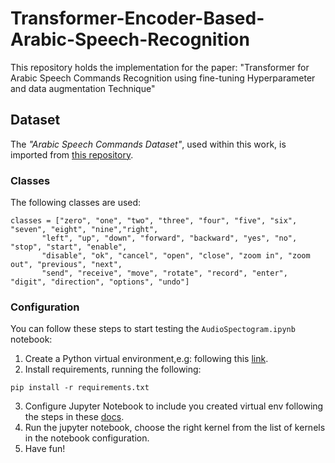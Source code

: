 # Transformer-Encoder-Based-Arabic-Speech-Recognition
This repository holds the implementation for the paper: "Transformer for Arabic Speech Commands Recognition using fine-tuning Hyperparameter and data augmentation Technique"

## Dataset

The *"Arabic Speech Commands Dataset"*, used within this work, is imported from [this repository](https://github.com/abdulkaderghandoura/arabic-speech-commands-dataset).

### Classes

The following classes are used:

```
classes = ["zero", "one", "two", "three", "four", "five", "six", "seven", "eight", "nine","right", 
 	   "left", "up", "down", "forward", "backward", "yes", "no", "stop", "start", "enable", 
 	   "disable", "ok", "cancel", "open", "close", "zoom in", "zoom out", "previous", "next", 
 	   "send", "receive", "move", "rotate", "record", "enter", "digit", "direction", "options", "undo"]
```

### Configuration

You can follow these steps to start testing the `AudioSpectogram.ipynb` notebook:

1. Create a Python virtual environment,e.g: following this [link](https://virtualenv.pypa.io/en/latest/user_guide.html).
2. Install requirements, running the following:
```
pip install -r requirements.txt
```
3. Configure Jupyter Notebook to include you created virtual env following the steps in these [docs](https://ipython.readthedocs.io/en/stable/install/kernel_install.html#kernels-for-different-environments).
4. Run the jupyter notebook, choose the right kernel from the list of kernels in the notebook configuration.
5. Have fun!
